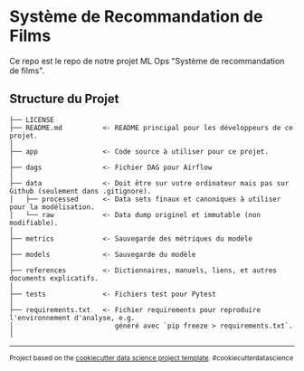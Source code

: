 Système de Recommandation de Films
==============================

Ce repo est le repo de notre projet ML Ops "Système de recommandation de films". 

Structure du Projet
------------

    ├── LICENSE            
    ├── README.md          <- README principal pour les développeurs de ce projet.
    │
    ├── app                <- Code source à utiliser pour ce projet.
    │
    ├── dags               <- Fichier DAG pour Airflow 
    │
    ├── data               <- Doit être sur votre ordinateur mais pas sur Github (seulement dans .gitignore).
    │   ├── processed      <- Data sets finaux et canoniques à utiliser pour la modélisation.
    │   └── raw            <- Data dump originel et immutable (non modifiable).
    │
    ├── metrics            <- Sauvegarde des métriques du modèle 
    │ 
    ├── models             <- Sauvegarde du modèle 
    │
    ├── references         <- Dictionnaires, manuels, liens, et autres documents explicatifs.
    │
    ├── tests              <- Fichiers test pour Pytest 
    │
    ├── requirements.txt   <- Fichier requirements pour reproduire l'environnement d'analyse, e.g.
    │                         généré avec `pip freeze > requirements.txt`.
    │   

--------

<p><small>Project based on the <a target="_blank" href="https://drivendata.github.io/cookiecutter-data-science/">cookiecutter data science project template</a>. #cookiecutterdatascience</small></p>
